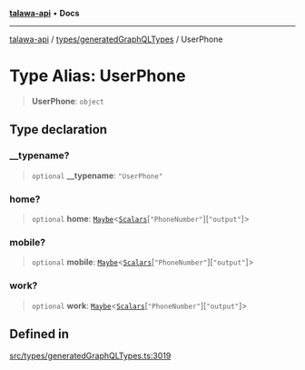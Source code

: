 [**talawa-api**](../../../README.md) • **Docs**

***

[talawa-api](../../../modules.md) / [types/generatedGraphQLTypes](../README.md) / UserPhone

# Type Alias: UserPhone

> **UserPhone**: `object`

## Type declaration

### \_\_typename?

> `optional` **\_\_typename**: `"UserPhone"`

### home?

> `optional` **home**: [`Maybe`](Maybe.md)\<[`Scalars`](Scalars.md)\[`"PhoneNumber"`\]\[`"output"`\]\>

### mobile?

> `optional` **mobile**: [`Maybe`](Maybe.md)\<[`Scalars`](Scalars.md)\[`"PhoneNumber"`\]\[`"output"`\]\>

### work?

> `optional` **work**: [`Maybe`](Maybe.md)\<[`Scalars`](Scalars.md)\[`"PhoneNumber"`\]\[`"output"`\]\>

## Defined in

[src/types/generatedGraphQLTypes.ts:3019](https://github.com/PalisadoesFoundation/talawa-api/blob/fe65d855b3d1e3e4af621340e7e8bfa0325634c1/src/types/generatedGraphQLTypes.ts#L3019)
